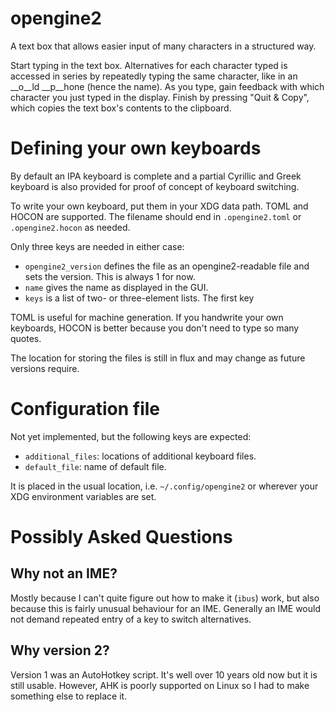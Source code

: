 # opengine2

A text box that allows easier input of many characters in a structured way.

Start typing in the text box.
Alternatives for each character typed is accessed in series
by repeatedly typing the same character,
like in an __o__ld __p__hone (hence the name).
As you type, gain feedback with which character you just typed in the display.
Finish by pressing "Quit & Copy",
which copies the text box's contents to the clipboard.

# Defining your own keyboards
By default an IPA keyboard is complete
and a partial Cyrillic and Greek keyboard is also provided
for proof of concept of keyboard switching.

To write your own keyboard,
put them in your XDG data path.
TOML and HOCON are supported.
The filename should end in `.opengine2.toml` or `.opengine2.hocon`
as needed.

Only three keys are needed in either case:

- `opengine2_version` defines the file as an opengine2-readable file
  and sets the version.
  This is always 1 for now.
- `name` gives the name as displayed in the GUI.
- `keys` is a list of two- or three-element lists.
  The first key

TOML is useful for machine generation.
If you handwrite your own keyboards,
HOCON is better because you don't need to type so many quotes.

The location for storing the files is still in flux
and may change as future versions require.

# Configuration file
Not yet implemented,
but the following keys are expected:

- `additional_files`: locations of additional keyboard files.
- `default_file`: name of default file.

It is placed in the usual location,
i.e. `~/.config/opengine2` or wherever your XDG environment variables are set.

# Possibly Asked Questions
## Why not an IME? ##
Mostly because I can't quite figure out how to make it (`ibus`) work,
but also because this is fairly unusual behaviour for an IME.
Generally an IME would not demand repeated entry of a key to switch alternatives.

## Why version 2? ##
Version 1 was an AutoHotkey script.
It's well over 10 years old now but it is still usable.
However, AHK is poorly supported on Linux
so I had to make something else to replace it.
